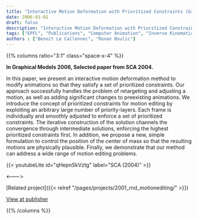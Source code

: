 ```yaml
---
title: "Interactive Motion Deformation with Prioritized Constraints (Graphical Models 2006)"
date: 2006-01-01
draft: false
description: "Interactive Motion Deformation with Prioritized Constraints"
tags: ["EPFL", "Publications", "Computer Animation", "Inverse Kinematics", "Motion Editing"]
authors : ["Benoit Le Callennec", "Ronan Boulic"]
---
```


{{% columns ratio="3:1" class="space-x-4" %}} <!-- begin columns block -->

**In Graphical Models 2006, Selected paper from SCA 2004.**

In this paper, we present an interactive motion deformation method to modify animations so that they satisfy a set of prioritized constraints. Our approach successfully handles the problem of retargeting and adjusting a motion, as well as adding significant changes to preexisting animations. We introduce the concept of prioritized constraints for motion editing by exploiting an arbitrary large number of priority-layers. Each frame is individually and smoothly adjusted to enforce a set of prioritized constraints. The iterative construction of the solution channels the convergence through intermediate solutions, enforcing the highest prioritized constraints first. In addition, we propose a new, simple formulation to control the position of the center of mass so that the resulting motions are physically plausible. Finally, we demonstrate that our method can address a wide range of motion editing problems.

{{< youtubeLite id="qHepnSkVztg" label="SCA (2004)" >}}

<---> <!-- magic separator, between columns -->

<div class="[&>figure]:my-4">
</div>

[Related project]({{< relref "/pages/projects/2001_rnd_motionediting/" >}})

[View at publisher](https://www.sciencedirect.com/science/article/abs/pii/S1524070305000263)

{{% /columns %}}

